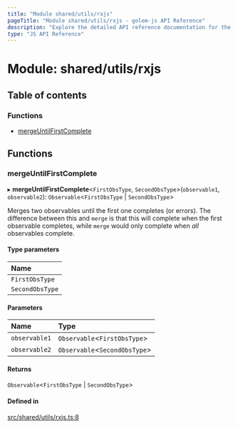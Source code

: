 ```yaml
---
title: "Module shared/utils/rxjs"
pageTitle: "Module shared/utils/rxjs - golem-js API Reference"
description: "Explore the detailed API reference documentation for the Module shared/utils/rxjs within the golem-js SDK for the Golem Network."
type: "JS API Reference"
---
```

# Module: shared/utils/rxjs

## Table of contents

### Functions

- [mergeUntilFirstComplete](shared_utils_rxjs#mergeuntilfirstcomplete)

## Functions

### mergeUntilFirstComplete

▸ **mergeUntilFirstComplete**\<`FirstObsType`, `SecondObsType`\>(`observable1`, `observable2`): `Observable`\<`FirstObsType` \| `SecondObsType`\>

Merges two observables until the first one completes (or errors).
The difference between this and `merge` is that this will complete when the first observable completes,
while `merge` would only complete when _all_ observables complete.

#### Type parameters

| Name |
| :------ |
| `FirstObsType` |
| `SecondObsType` |

#### Parameters

| Name | Type |
| :------ | :------ |
| `observable1` | `Observable`\<`FirstObsType`\> |
| `observable2` | `Observable`\<`SecondObsType`\> |

#### Returns

`Observable`\<`FirstObsType` \| `SecondObsType`\>

#### Defined in

[src/shared/utils/rxjs.ts:8](https://github.com/golemfactory/golem-js/blob/ed1cf1df/src/shared/utils/rxjs.ts#L8)
